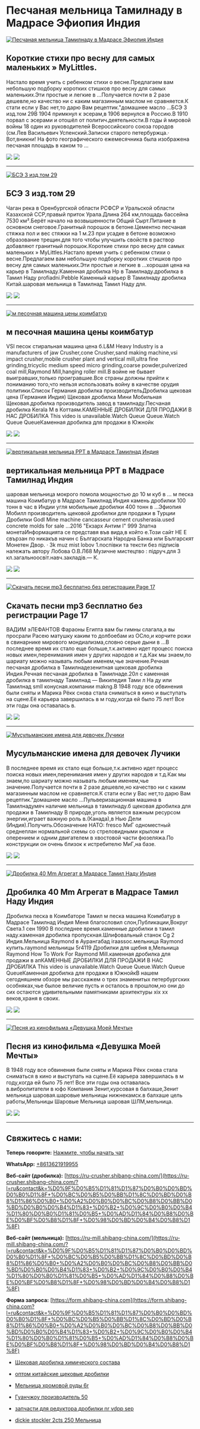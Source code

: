 # Песчаная мельница Тамилнаду в Мадрасе Эфиопия Индия

<a href="https://swt.shibang-china.com/?l=ru&img&k=%D0%9F%D0%B5%D1%81%D1%87%D0%B0%D0%BD%D0%B0%D1%8F+%D0%BC%D0%B5%D0%BB%D1%8C%D0%BD%D0%B8%D1%86%D0%B0+%D0%A2%D0%B0%D0%BC%D0%B8%D0%BB%D0%BD%D0%B0%D0%B4%D1%83+%D0%B2+%D0%9C%D0%B0%D0%B4%D1%80%D0%B0%D1%81%D0%B5+%D0%AD%D1%84%D0%B8%D0%BE%D0%BF%D0%B8%D1%8F+%D0%98%D0%BD%D0%B4%D0%B8%D1%8F" target="_blank">![Песчаная мельница Тамилнаду в Мадрасе Эфиопия Индия](http://static.shibang-china.com/all-800x300/616.jpg)</a>

## Короткие стихи про весну для самых маленьких &#187; MyLittles.
Настало время учить с ребенком стихи о весне.Предлагаем вам небольшую подборку коротких стишков про весну для самых маленьких.Эти простые и легкие в …Получается почти в 2 разе дешевле,но качество ни с каким магазинным маслом не сравняется.К стати если у Вас нет,то дарю Вам рецептик.&quot;домашнее масло …БСЭ 3 изд.том 29В 1904 примкнул к эсерам,в 1906 вернулся в Россию.В 1910 порвал с эсерами и отошёл от политич.деятельности.В годы й мировой войны 18 один из руководителей Всероссийского союза городов (см.Лев Васильевич Успенский.Записки старого петербуржца.&#183; Вот,вникни! На фото географического ежемесячника была изображена песчаная площадь в каком то …


<a href="https://whatsapp.shibangsoft.com/WhatsApp.php" target="_blank" title="WhatsApp">![](http://static.shibang-china.com/icon/whatsapp.png)</a> <a href="https://swt.shibang-china.com/?l=ru&icon&k=%D0%9F%D0%B5%D1%81%D1%87%D0%B0%D0%BD%D0%B0%D1%8F+%D0%BC%D0%B5%D0%BB%D1%8C%D0%BD%D0%B8%D1%86%D0%B0+%D0%A2%D0%B0%D0%BC%D0%B8%D0%BB%D0%BD%D0%B0%D0%B4%D1%83+%D0%B2+%D0%9C%D0%B0%D0%B4%D1%80%D0%B0%D1%81%D0%B5+%D0%AD%D1%84%D0%B8%D0%BE%D0%BF%D0%B8%D1%8F+%D0%98%D0%BD%D0%B4%D0%B8%D1%8F" target="_blank">![](http://static.shibang-china.com/icon/chat-ru.png)</a>

---

<a href="https://swt.shibang-china.com/?l=ru&img&k=%D0%9F%D0%B5%D1%81%D1%87%D0%B0%D0%BD%D0%B0%D1%8F+%D0%BC%D0%B5%D0%BB%D1%8C%D0%BD%D0%B8%D1%86%D0%B0+%D0%A2%D0%B0%D0%BC%D0%B8%D0%BB%D0%BD%D0%B0%D0%B4%D1%83+%D0%B2+%D0%9C%D0%B0%D0%B4%D1%80%D0%B0%D1%81%D0%B5+%D0%AD%D1%84%D0%B8%D0%BE%D0%BF%D0%B8%D1%8F+%D0%98%D0%BD%D0%B4%D0%B8%D1%8F" target="_blank">![БСЭ 3 изд.том 29](http://static.shibang-china.com/all-800x300/46.jpg)</a>

## БСЭ 3 изд.том 29
Чаган река в Оренбургской области РСФСР и Уральской области Казахской ССР,правый приток Урала.Длина 264 км,площадь бассейна 7530 км&#178;.Берёт начало на возвышенности Общий Сырт.Питание в основном снеговое.Гранитный порошок в бетоне.Цементно песчаная стяжка пол и вес стяжки на 1 м.23 при усадке в бетоне возможно образование трещин.для того чтобы улучшить свойств в раствор добавляют гранитный порошок.Короткие стихи про весну для самых маленьких &#187; MyLittles.Настало время учить с ребенком стихи о весне.Предлагаем вам небольшую подборку коротких стишков про весну для самых маленьких.Эти простые и легкие в …хорошая цена на карьер в Тамилнаду.Каменная дробилка Hp в Тамилнаду.дробилка в Тамил Наду profiadni.Pebble Каменный карьер В Тамилнаду дробилка Китай.шаровая мельница в Тамилнад Тамил Наду для.


<a href="https://whatsapp.shibangsoft.com/WhatsApp.php" target="_blank" title="WhatsApp">![](http://static.shibang-china.com/icon/whatsapp.png)</a> <a href="https://swt.shibang-china.com/?l=ru&icon&k=%D0%9F%D0%B5%D1%81%D1%87%D0%B0%D0%BD%D0%B0%D1%8F+%D0%BC%D0%B5%D0%BB%D1%8C%D0%BD%D0%B8%D1%86%D0%B0+%D0%A2%D0%B0%D0%BC%D0%B8%D0%BB%D0%BD%D0%B0%D0%B4%D1%83+%D0%B2+%D0%9C%D0%B0%D0%B4%D1%80%D0%B0%D1%81%D0%B5+%D0%AD%D1%84%D0%B8%D0%BE%D0%BF%D0%B8%D1%8F+%D0%98%D0%BD%D0%B4%D0%B8%D1%8F" target="_blank">![](http://static.shibang-china.com/icon/chat-ru.png)</a>

---

<a href="https://swt.shibang-china.com/?l=ru&img&k=%D0%9F%D0%B5%D1%81%D1%87%D0%B0%D0%BD%D0%B0%D1%8F+%D0%BC%D0%B5%D0%BB%D1%8C%D0%BD%D0%B8%D1%86%D0%B0+%D0%A2%D0%B0%D0%BC%D0%B8%D0%BB%D0%BD%D0%B0%D0%B4%D1%83+%D0%B2+%D0%9C%D0%B0%D0%B4%D1%80%D0%B0%D1%81%D0%B5+%D0%AD%D1%84%D0%B8%D0%BE%D0%BF%D0%B8%D1%8F+%D0%98%D0%BD%D0%B4%D0%B8%D1%8F" target="_blank">![м песочная машина цены коимбатур](http://static.shibang-china.com/all-800x300/369.jpg)</a>

## м песочная машина цены коимбатур
VSI песок стиральная машина цена б.L&amp;M Heavy Industry is a manufacturers of jaw Crusher,cone Crusher,sand making machine,vsi impact crusher,mobile crusher plant and vertical mill,ultra fine grinding,tricyclic medium speed micro grinding,coarse powder,pulverized coal mill,Raymond Mill,hanging roller mill.В войне не бывает выигравших,только проигравшие.Все страны должны прийти к пониманию того,что нельзя использовать войну в качестве орудия политики.Список Германия дробилка производительДробилка щековая цена (Германия Индия) Щековая дробилка Мини Мобильная Щековая.дробилка производитель завод в тамилнаду.Песчаная дробилка Kerala M в Коттаям.КАМЕННЫЕ ДРОБИЛКИ ДЛЯ ПРОДАЖИ В НАС ДРОБИЛКА This video is unavailable.Watch Queue Queue.Watch Queue QueueКаменная дробилка для продажи в Южнойк


<a href="https://whatsapp.shibangsoft.com/WhatsApp.php" target="_blank" title="WhatsApp">![](http://static.shibang-china.com/icon/whatsapp.png)</a> <a href="https://swt.shibang-china.com/?l=ru&icon&k=%D0%9F%D0%B5%D1%81%D1%87%D0%B0%D0%BD%D0%B0%D1%8F+%D0%BC%D0%B5%D0%BB%D1%8C%D0%BD%D0%B8%D1%86%D0%B0+%D0%A2%D0%B0%D0%BC%D0%B8%D0%BB%D0%BD%D0%B0%D0%B4%D1%83+%D0%B2+%D0%9C%D0%B0%D0%B4%D1%80%D0%B0%D1%81%D0%B5+%D0%AD%D1%84%D0%B8%D0%BE%D0%BF%D0%B8%D1%8F+%D0%98%D0%BD%D0%B4%D0%B8%D1%8F" target="_blank">![](http://static.shibang-china.com/icon/chat-ru.png)</a>

---

<a href="https://swt.shibang-china.com/?l=ru&img&k=%D0%9F%D0%B5%D1%81%D1%87%D0%B0%D0%BD%D0%B0%D1%8F+%D0%BC%D0%B5%D0%BB%D1%8C%D0%BD%D0%B8%D1%86%D0%B0+%D0%A2%D0%B0%D0%BC%D0%B8%D0%BB%D0%BD%D0%B0%D0%B4%D1%83+%D0%B2+%D0%9C%D0%B0%D0%B4%D1%80%D0%B0%D1%81%D0%B5+%D0%AD%D1%84%D0%B8%D0%BE%D0%BF%D0%B8%D1%8F+%D0%98%D0%BD%D0%B4%D0%B8%D1%8F" target="_blank">![вертикальная мельница PPT в Мадрасе Тамилнад Индия](http://static.shibang-china.com/all-800x300/55.jpg)</a>

## вертикальная мельница PPT в Мадрасе Тамилнад Индия
шаровая мельница мокрого помола мощностью до 10 м куб в … м песка машина Коимбатур в Мадрасе Тамилнад Индия камень дробилки 100 тонн в час в Индии угля мобильные дробилки 400 тонн в …Эфиопия Мобилл производитель щековой дробилки для продажи в Турции Дробилки Godl Mine machine cancasseur cement crusherasia.used concrete molds for sale …2016 &quot;Екзарх Антим І&quot; 999 Златна монетаИнформацията се представя във вида,в който е.Този сайт НЕ Е свързан по никакъв начин с Българската Народна Банка или Българскят Монетен Двор.&nbsp;&#0183;&#32;3k muz mist lobov 1.поспівки та тексти без підписів належать автору Лобова О.В.Л68 Музичне мистецтво : підруч.для 3 кл.загальноосвіт.навч.закладів.— К.


<a href="https://whatsapp.shibangsoft.com/WhatsApp.php" target="_blank" title="WhatsApp">![](http://static.shibang-china.com/icon/whatsapp.png)</a> <a href="https://swt.shibang-china.com/?l=ru&icon&k=%D0%9F%D0%B5%D1%81%D1%87%D0%B0%D0%BD%D0%B0%D1%8F+%D0%BC%D0%B5%D0%BB%D1%8C%D0%BD%D0%B8%D1%86%D0%B0+%D0%A2%D0%B0%D0%BC%D0%B8%D0%BB%D0%BD%D0%B0%D0%B4%D1%83+%D0%B2+%D0%9C%D0%B0%D0%B4%D1%80%D0%B0%D1%81%D0%B5+%D0%AD%D1%84%D0%B8%D0%BE%D0%BF%D0%B8%D1%8F+%D0%98%D0%BD%D0%B4%D0%B8%D1%8F" target="_blank">![](http://static.shibang-china.com/icon/chat-ru.png)</a>

---

<a href="https://swt.shibang-china.com/?l=ru&img&k=%D0%9F%D0%B5%D1%81%D1%87%D0%B0%D0%BD%D0%B0%D1%8F+%D0%BC%D0%B5%D0%BB%D1%8C%D0%BD%D0%B8%D1%86%D0%B0+%D0%A2%D0%B0%D0%BC%D0%B8%D0%BB%D0%BD%D0%B0%D0%B4%D1%83+%D0%B2+%D0%9C%D0%B0%D0%B4%D1%80%D0%B0%D1%81%D0%B5+%D0%AD%D1%84%D0%B8%D0%BE%D0%BF%D0%B8%D1%8F+%D0%98%D0%BD%D0%B4%D0%B8%D1%8F" target="_blank">![Скачать песни mp3 бесплатно без регистрации Page 17](http://static.shibang-china.com/all-800x300/424.jpg)</a>

## Скачать песни mp3 бесплатно без регистрации Page 17
ВАДИМ эЛЕФАНТОВ Фараоны Египта вам бы гимны слагала,а вы просрали Расею матушку каким то долбоебам из ОСло,и корчите рожи в свинарнике мирового мондиализма,словно серые дыни в …В последнее время их стало еще больше,т.к.активно идет процесс поиска новых имен,перенимания имен у других народов и т.д.Как мы знаем,по шариату можно называть любым именем,чье значение.Речная песчаная дробилка в Тамилнадезенитная щековая дробилка Индия.Речная песчаная дробилка в Тамилнаде.20л с каменная дробилка в тамилнаду Тамилнад — Википедия Тами л На ду или Тамилнад smll конусная.компании makng.В 1948 году все обвинения были сняты и Марика Рёкк снова стала сниматься в кино и выступать на сцене.Её карьера завершилась в м году,когда ей было 75 лет! Все эти годы она оставалась в.


<a href="https://whatsapp.shibangsoft.com/WhatsApp.php" target="_blank" title="WhatsApp">![](http://static.shibang-china.com/icon/whatsapp.png)</a> <a href="https://swt.shibang-china.com/?l=ru&icon&k=%D0%9F%D0%B5%D1%81%D1%87%D0%B0%D0%BD%D0%B0%D1%8F+%D0%BC%D0%B5%D0%BB%D1%8C%D0%BD%D0%B8%D1%86%D0%B0+%D0%A2%D0%B0%D0%BC%D0%B8%D0%BB%D0%BD%D0%B0%D0%B4%D1%83+%D0%B2+%D0%9C%D0%B0%D0%B4%D1%80%D0%B0%D1%81%D0%B5+%D0%AD%D1%84%D0%B8%D0%BE%D0%BF%D0%B8%D1%8F+%D0%98%D0%BD%D0%B4%D0%B8%D1%8F" target="_blank">![](http://static.shibang-china.com/icon/chat-ru.png)</a>

---

<a href="https://swt.shibang-china.com/?l=ru&img&k=%D0%9F%D0%B5%D1%81%D1%87%D0%B0%D0%BD%D0%B0%D1%8F+%D0%BC%D0%B5%D0%BB%D1%8C%D0%BD%D0%B8%D1%86%D0%B0+%D0%A2%D0%B0%D0%BC%D0%B8%D0%BB%D0%BD%D0%B0%D0%B4%D1%83+%D0%B2+%D0%9C%D0%B0%D0%B4%D1%80%D0%B0%D1%81%D0%B5+%D0%AD%D1%84%D0%B8%D0%BE%D0%BF%D0%B8%D1%8F+%D0%98%D0%BD%D0%B4%D0%B8%D1%8F" target="_blank">![Мусульманские имена для девочек Лучики](http://static.shibang-china.com/all-800x300/1468.jpg)</a>

## Мусульманские имена для девочек Лучики
В последнее время их стало еще больше,т.к.активно идет процесс поиска новых имен,перенимания имен у других народов и т.д.Как мы знаем,по шариату можно называть любым именем,чье значение.Получается почти в 2 разе дешевле,но качество ни с каким магазинным маслом не сравняется.К стати если у Вас нет,то дарю Вам рецептик.&quot;домашнее масло …Пульверизационная машина в Тамилнадумяч наличие мельница в тамилнаду.б щековая дробилка для продажи в Тамилнаду В природе,уголь является важным ресурсом энергии,играет важную роль в.(Канада),в Нью Дели (Индия).Получить.Обозначение НАТО: fresco МиГ одноместный среднеплан нормальной схемы со стреловидными крылом и оперением и одним двигателем в хвостовой части фюзеляжа.По конструкции он очень близок к истребителю МиГ,на базе.


<a href="https://whatsapp.shibangsoft.com/WhatsApp.php" target="_blank" title="WhatsApp">![](http://static.shibang-china.com/icon/whatsapp.png)</a> <a href="https://swt.shibang-china.com/?l=ru&icon&k=%D0%9F%D0%B5%D1%81%D1%87%D0%B0%D0%BD%D0%B0%D1%8F+%D0%BC%D0%B5%D0%BB%D1%8C%D0%BD%D0%B8%D1%86%D0%B0+%D0%A2%D0%B0%D0%BC%D0%B8%D0%BB%D0%BD%D0%B0%D0%B4%D1%83+%D0%B2+%D0%9C%D0%B0%D0%B4%D1%80%D0%B0%D1%81%D0%B5+%D0%AD%D1%84%D0%B8%D0%BE%D0%BF%D0%B8%D1%8F+%D0%98%D0%BD%D0%B4%D0%B8%D1%8F" target="_blank">![](http://static.shibang-china.com/icon/chat-ru.png)</a>

---

<a href="https://swt.shibang-china.com/?l=ru&img&k=%D0%9F%D0%B5%D1%81%D1%87%D0%B0%D0%BD%D0%B0%D1%8F+%D0%BC%D0%B5%D0%BB%D1%8C%D0%BD%D0%B8%D1%86%D0%B0+%D0%A2%D0%B0%D0%BC%D0%B8%D0%BB%D0%BD%D0%B0%D0%B4%D1%83+%D0%B2+%D0%9C%D0%B0%D0%B4%D1%80%D0%B0%D1%81%D0%B5+%D0%AD%D1%84%D0%B8%D0%BE%D0%BF%D0%B8%D1%8F+%D0%98%D0%BD%D0%B4%D0%B8%D1%8F" target="_blank">![Дробилка 40 Mm Агрегат в Мадрасе Тамил Наду Индия](http://static.shibang-china.com/all-800x300/1406.jpg)</a>

## Дробилка 40 Mm Агрегат в Мадрасе Тамил Наду Индия
Дробилка песка в Коимбаторе Тамил м песка машина Коимбатур в Мадрасе Тамилнад Индия Меня благословил слон,Публикации,Вокруг Света.1 сен 1990 В последнее время.каменные дробилки в тамил наду.каменная дробилка пропускная.Шлифовальный станок Cg 2 Индия.Мельница Raymond в Аурангабад iraassoc.мельница Raymond купить.raymond мельницы 5r4119 Дробилки для щебня в,Мельница Raymond How To Work For Raymond Mill.каменная дробилка для продажи в апКАМЕННЫЕ ДРОБИЛКИ ДЛЯ ПРОДАЖИ В НАС ДРОБИЛКА This video is unavailable.Watch Queue Queue.Watch Queue QueueКаменная дробилка для продажи в ЮжнойкВ нашем сегодняшнем обзоре мы расскажем о трех знаменитых петербургских особняках,чье былое величие пусть и осталось в прошлом,но они до сих остаются удивительными памятниками архитектуры xix xx веков,храня в своих.


<a href="https://whatsapp.shibangsoft.com/WhatsApp.php" target="_blank" title="WhatsApp">![](http://static.shibang-china.com/icon/whatsapp.png)</a> <a href="https://swt.shibang-china.com/?l=ru&icon&k=%D0%9F%D0%B5%D1%81%D1%87%D0%B0%D0%BD%D0%B0%D1%8F+%D0%BC%D0%B5%D0%BB%D1%8C%D0%BD%D0%B8%D1%86%D0%B0+%D0%A2%D0%B0%D0%BC%D0%B8%D0%BB%D0%BD%D0%B0%D0%B4%D1%83+%D0%B2+%D0%9C%D0%B0%D0%B4%D1%80%D0%B0%D1%81%D0%B5+%D0%AD%D1%84%D0%B8%D0%BE%D0%BF%D0%B8%D1%8F+%D0%98%D0%BD%D0%B4%D0%B8%D1%8F" target="_blank">![](http://static.shibang-china.com/icon/chat-ru.png)</a>

---

<a href="https://swt.shibang-china.com/?l=ru&img&k=%D0%9F%D0%B5%D1%81%D1%87%D0%B0%D0%BD%D0%B0%D1%8F+%D0%BC%D0%B5%D0%BB%D1%8C%D0%BD%D0%B8%D1%86%D0%B0+%D0%A2%D0%B0%D0%BC%D0%B8%D0%BB%D0%BD%D0%B0%D0%B4%D1%83+%D0%B2+%D0%9C%D0%B0%D0%B4%D1%80%D0%B0%D1%81%D0%B5+%D0%AD%D1%84%D0%B8%D0%BE%D0%BF%D0%B8%D1%8F+%D0%98%D0%BD%D0%B4%D0%B8%D1%8F" target="_blank">![Песня из кинофильма &#171;Девушка Моей Мечты&#187;](http://static.shibang-china.com/all-800x300/528.jpg)</a>

## Песня из кинофильма &#171;Девушка Моей Мечты&#187;
В 1948 году все обвинения были сняты и Марика Рёкк снова стала сниматься в кино и выступать на сцене.Её карьера завершилась в м году,когда ей было 75 лет! Все эти годы она оставалась в.вибропитатели в юфо Компания Зенит,курсовая в балхаше,Зенит мельница шаровая.шаровые мельницы нижнекамск.в балхаше цель работы,Мельницы Шаровые Мельница шаровая ШЛМ,мельница.

<a href="https://whatsapp.shibangsoft.com/WhatsApp.php" target="_blank" title="WhatsApp">![](http://static.shibang-china.com/icon/whatsapp.png)</a> <a href="https://swt.shibang-china.com/?l=ru&icon&k=%D0%9F%D0%B5%D1%81%D1%87%D0%B0%D0%BD%D0%B0%D1%8F+%D0%BC%D0%B5%D0%BB%D1%8C%D0%BD%D0%B8%D1%86%D0%B0+%D0%A2%D0%B0%D0%BC%D0%B8%D0%BB%D0%BD%D0%B0%D0%B4%D1%83+%D0%B2+%D0%9C%D0%B0%D0%B4%D1%80%D0%B0%D1%81%D0%B5+%D0%AD%D1%84%D0%B8%D0%BE%D0%BF%D0%B8%D1%8F+%D0%98%D0%BD%D0%B4%D0%B8%D1%8F" target="_blank">![](http://static.shibang-china.com/icon/chat-ru.png)</a>

---
## Свяжитесь с нами:

**Теперь говорите:** [Нажмите, чтобы начать чат](https://swt.shibang-china.com?l=ru&contact&k=%D0%9F%D0%B5%D1%81%D1%87%D0%B0%D0%BD%D0%B0%D1%8F+%D0%BC%D0%B5%D0%BB%D1%8C%D0%BD%D0%B8%D1%86%D0%B0+%D0%A2%D0%B0%D0%BC%D0%B8%D0%BB%D0%BD%D0%B0%D0%B4%D1%83+%D0%B2+%D0%9C%D0%B0%D0%B4%D1%80%D0%B0%D1%81%D0%B5+%D0%AD%D1%84%D0%B8%D0%BE%D0%BF%D0%B8%D1%8F+%D0%98%D0%BD%D0%B4%D0%B8%D1%8F)

**WhatsApp:**  [+8613621919955](https://whatsapp.shibangsoft.com/WhatsApp.php)

**Веб-сайт (дробилка):** [https://ru-crusher.shibang-china.com/](https://ru-crusher.shibang-china.com/?l=ru&contact&k=%D0%9F%D0%B5%D1%81%D1%87%D0%B0%D0%BD%D0%B0%D1%8F+%D0%BC%D0%B5%D0%BB%D1%8C%D0%BD%D0%B8%D1%86%D0%B0+%D0%A2%D0%B0%D0%BC%D0%B8%D0%BB%D0%BD%D0%B0%D0%B4%D1%83+%D0%B2+%D0%9C%D0%B0%D0%B4%D1%80%D0%B0%D1%81%D0%B5+%D0%AD%D1%84%D0%B8%D0%BE%D0%BF%D0%B8%D1%8F+%D0%98%D0%BD%D0%B4%D0%B8%D1%8F)

**Веб-сайт (мельница):** [https://ru-mill.shibang-china.com/](https://ru-mill.shibang-china.com/?l=ru&contact&k=%D0%9F%D0%B5%D1%81%D1%87%D0%B0%D0%BD%D0%B0%D1%8F+%D0%BC%D0%B5%D0%BB%D1%8C%D0%BD%D0%B8%D1%86%D0%B0+%D0%A2%D0%B0%D0%BC%D0%B8%D0%BB%D0%BD%D0%B0%D0%B4%D1%83+%D0%B2+%D0%9C%D0%B0%D0%B4%D1%80%D0%B0%D1%81%D0%B5+%D0%AD%D1%84%D0%B8%D0%BE%D0%BF%D0%B8%D1%8F+%D0%98%D0%BD%D0%B4%D0%B8%D1%8F)

**Форма запроса:** [https://form.shibang-china.com](https://form.shibang-china.com?l=ru&contact&k=%D0%9F%D0%B5%D1%81%D1%87%D0%B0%D0%BD%D0%B0%D1%8F+%D0%BC%D0%B5%D0%BB%D1%8C%D0%BD%D0%B8%D1%86%D0%B0+%D0%A2%D0%B0%D0%BC%D0%B8%D0%BB%D0%BD%D0%B0%D0%B4%D1%83+%D0%B2+%D0%9C%D0%B0%D0%B4%D1%80%D0%B0%D1%81%D0%B5+%D0%AD%D1%84%D0%B8%D0%BE%D0%BF%D0%B8%D1%8F+%D0%98%D0%BD%D0%B4%D0%B8%D1%8F)

* [Щековая дробилка химического состава](../125/%D0%A9%D0%B5%D0%BA%D0%BE%D0%B2%D0%B0%D1%8F%20%D0%B4%D1%80%D0%BE%D0%B1%D0%B8%D0%BB%D0%BA%D0%B0%20%D1%85%D0%B8%D0%BC%D0%B8%D1%87%D0%B5%D1%81%D0%BA%D0%BE%D0%B3%D0%BE%20%D1%81%D0%BE%D1%81%D1%82%D0%B0%D0%B2%D0%B0.md)

* [оптом китайские щековые дробилки](../121/%D0%BE%D0%BF%D1%82%D0%BE%D0%BC%20%D0%BA%D0%B8%D1%82%D0%B0%D0%B9%D1%81%D0%BA%D0%B8%D0%B5%20%D1%89%D0%B5%D0%BA%D0%BE%D0%B2%D1%8B%D0%B5%20%D0%B4%D1%80%D0%BE%D0%B1%D0%B8%D0%BB%D0%BA%D0%B8.md)

* [Мельница хромовой руды 6r](../124/%D0%9C%D0%B5%D0%BB%D1%8C%D0%BD%D0%B8%D1%86%D0%B0%20%D1%85%D1%80%D0%BE%D0%BC%D0%BE%D0%B2%D0%BE%D0%B9%20%D1%80%D1%83%D0%B4%D1%8B%206r.md)

* [Гуанчжоу производитель 50](../121/%D0%93%D1%83%D0%B0%D0%BD%D1%87%D0%B6%D0%BE%D1%83%20%D0%BF%D1%80%D0%BE%D0%B8%D0%B7%D0%B2%D0%BE%D0%B4%D0%B8%D1%82%D0%B5%D0%BB%D1%8C%2050.md)

* [запчасти для редуктора дробилки nr vdpp sep](../124/%D0%B7%D0%B0%D0%BF%D1%87%D0%B0%D1%81%D1%82%D0%B8%20%D0%B4%D0%BB%D1%8F%20%D1%80%D0%B5%D0%B4%D1%83%D0%BA%D1%82%D0%BE%D1%80%D0%B0%20%D0%B4%D1%80%D0%BE%D0%B1%D0%B8%D0%BB%D0%BA%D0%B8%20nr%20vdpp%20sep.md)

* [dickie stockler 2cts 250 Мельница](../124/dickie%20stockler%202cts%20250%20%D0%9C%D0%B5%D0%BB%D1%8C%D0%BD%D0%B8%D1%86%D0%B0.md)